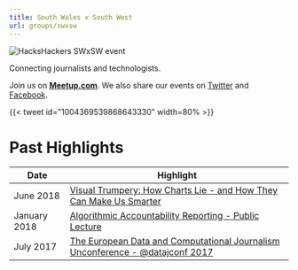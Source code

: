 ```yaml
---
title: South Wales x South West
url: groups/swxsw
---
```


![HacksHackers SWxSW event](https://secure.meetupstatic.com/photos/event/8/6/0/9/highres_458734313.jpeg)

Connecting journalists and technologists.

Join us on **[Meetup.com](https://www.meetup.com/Hacks-Hackers-South-Wales-x-South-West/)**. We also share our events on [Twitter](https://twitter.com/hh_SWxSW) and [Facebook](https://www.facebook.com/hhswxsw).

{{< tweet id="1004369539868643330" width=80% >}}

# Past Highlights

| **Date**  | **Highlight** |  
|-----------|---------------|  
| June 2018 | [Visual Trumpery: How Charts Lie - and How They Can Make Us Smarter ](https://www.meetup.com/Hacks-Hackers-South-Wales-x-South-West/events/251269425/) |
| January 2018 | [Algorithmic Accountability Reporting - Public Lecture](https://www.meetup.com/Hacks-Hackers-South-Wales-x-South-West/events/246642535/) |   
| July 2017 | [The European Data and Computational Journalism Unconference - @datajconf 2017](https://www.meetup.com/Hacks-Hackers-South-Wales-x-South-West/events/240177690/) |
